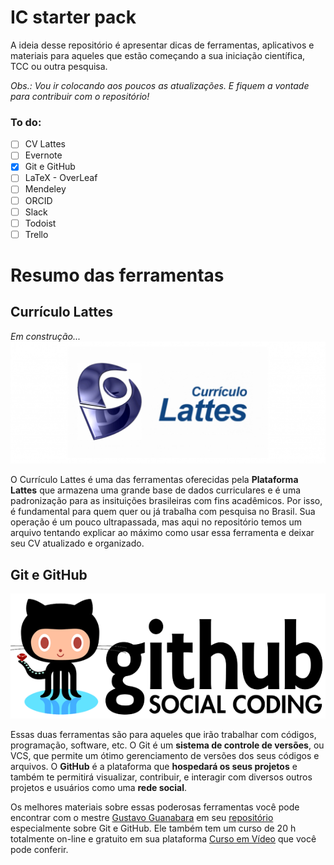 # IC starter pack

A ideia desse repositório é apresentar dicas de ferramentas, aplicativos e materiais para aqueles que estão começando a sua iniciação científica, TCC ou outra pesquisa. 

_Obs.: Vou ir colocando aos poucos as atualizações. E fiquem a vontade para contribuir com o repositório!_

### To do:

- [ ] CV Lattes
- [ ] Evernote
- [x] Git e GitHub
- [ ] LaTeX - OverLeaf
- [ ] Mendeley
- [ ] ORCID
- [ ] Slack
- [ ] Todoist
- [ ] Trello

# Resumo das ferramentas

## Currículo Lattes
_Em construção..._
![](lattes/lattes-logo.png)

O Currículo Lattes é uma das ferramentas oferecidas pela **Plataforma Lattes** que armazena uma grande base de dados curriculares e é uma padronização para as insituições brasileiras com fins acadêmicos. Por isso, é fundamental para quem quer ou já trabalha com pesquisa no Brasil. Sua operação é um pouco ultrapassada, mas aqui no repositório temos um arquivo tentando explicar ao máximo como usar essa ferramenta e deixar seu CV atualizado e organizado.

## Git e GitHub
![](git-github/github-logo.png)

Essas duas ferramentas são para aqueles que irão trabalhar com códigos, programação, software, etc. O Git é um **sistema de controle de versões**, ou VCS, que permite um ótimo gerenciamento de versões dos seus códigos e arquivos. O **GitHub** é a plataforma que **hospedará os seus projetos** e também te permitirá visualizar, contribuir, e interagir com diversos outros projetos e usuários como uma **rede social**.

Os melhores materiais sobre essas poderosas ferramentas você pode encontrar com o mestre [Gustavo Guanabara](https://github.com/gustavoguanabara) em seu [repositório](https://github.com/gustavoguanabara/git-github) especialmente sobre Git e GitHub. Ele também tem um curso de 20 h totalmente on-line e gratuito em sua plataforma [Curso em Vídeo](https://www.cursoemvideo.com/curso/curso-de-git-e-github/) que você pode conferir.
